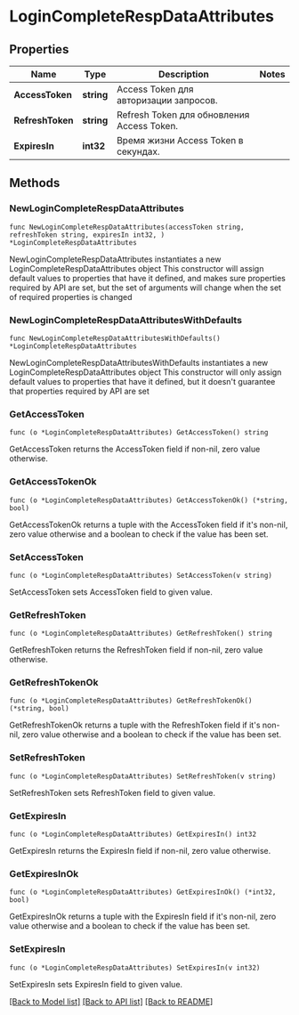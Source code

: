 # LoginCompleteRespDataAttributes

## Properties

Name | Type | Description | Notes
------------ | ------------- | ------------- | -------------
**AccessToken** | **string** | Access Token для авторизации запросов. | 
**RefreshToken** | **string** | Refresh Token для обновления Access Token. | 
**ExpiresIn** | **int32** | Время жизни Access Token в секундах. | 

## Methods

### NewLoginCompleteRespDataAttributes

`func NewLoginCompleteRespDataAttributes(accessToken string, refreshToken string, expiresIn int32, ) *LoginCompleteRespDataAttributes`

NewLoginCompleteRespDataAttributes instantiates a new LoginCompleteRespDataAttributes object
This constructor will assign default values to properties that have it defined,
and makes sure properties required by API are set, but the set of arguments
will change when the set of required properties is changed

### NewLoginCompleteRespDataAttributesWithDefaults

`func NewLoginCompleteRespDataAttributesWithDefaults() *LoginCompleteRespDataAttributes`

NewLoginCompleteRespDataAttributesWithDefaults instantiates a new LoginCompleteRespDataAttributes object
This constructor will only assign default values to properties that have it defined,
but it doesn't guarantee that properties required by API are set

### GetAccessToken

`func (o *LoginCompleteRespDataAttributes) GetAccessToken() string`

GetAccessToken returns the AccessToken field if non-nil, zero value otherwise.

### GetAccessTokenOk

`func (o *LoginCompleteRespDataAttributes) GetAccessTokenOk() (*string, bool)`

GetAccessTokenOk returns a tuple with the AccessToken field if it's non-nil, zero value otherwise
and a boolean to check if the value has been set.

### SetAccessToken

`func (o *LoginCompleteRespDataAttributes) SetAccessToken(v string)`

SetAccessToken sets AccessToken field to given value.


### GetRefreshToken

`func (o *LoginCompleteRespDataAttributes) GetRefreshToken() string`

GetRefreshToken returns the RefreshToken field if non-nil, zero value otherwise.

### GetRefreshTokenOk

`func (o *LoginCompleteRespDataAttributes) GetRefreshTokenOk() (*string, bool)`

GetRefreshTokenOk returns a tuple with the RefreshToken field if it's non-nil, zero value otherwise
and a boolean to check if the value has been set.

### SetRefreshToken

`func (o *LoginCompleteRespDataAttributes) SetRefreshToken(v string)`

SetRefreshToken sets RefreshToken field to given value.


### GetExpiresIn

`func (o *LoginCompleteRespDataAttributes) GetExpiresIn() int32`

GetExpiresIn returns the ExpiresIn field if non-nil, zero value otherwise.

### GetExpiresInOk

`func (o *LoginCompleteRespDataAttributes) GetExpiresInOk() (*int32, bool)`

GetExpiresInOk returns a tuple with the ExpiresIn field if it's non-nil, zero value otherwise
and a boolean to check if the value has been set.

### SetExpiresIn

`func (o *LoginCompleteRespDataAttributes) SetExpiresIn(v int32)`

SetExpiresIn sets ExpiresIn field to given value.



[[Back to Model list]](../README.md#documentation-for-models) [[Back to API list]](../README.md#documentation-for-api-endpoints) [[Back to README]](../README.md)


